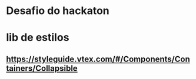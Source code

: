 # Desafio do hackaton

# lib de estilos

## https://styleguide.vtex.com/#/Components/Containers/Collapsible
